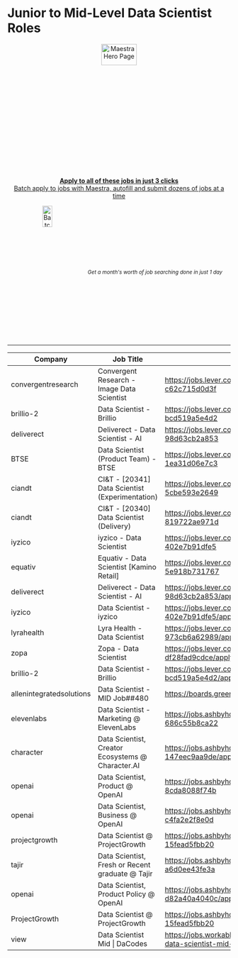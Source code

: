 # Junior to Mid-Level Data Scientist Roles 
<div align="center">
  <!-- Intro text & link -->
  <p>
    <div style="
      width: auto;
      height: 300px;
      overflow: hidden;
      border-radius: 8px;
    ">
      <a href="https://chromewebstore.google.com/detail/maestra-job-search-effici/chjedhomjmkfdlgdnedjdcglbakjemlm?hl=en&authuser=0">
        <img 
          src="https://github.com/user-attachments/assets/42286d84-2112-41d1-836e-df63388b0c92" 
          alt="Maestra Hero Page" 
          style="width: 40%; object-fit: cover;" 
        />
      </a>
    </div>
    <a href="https://chromewebstore.google.com/detail/maestra-job-search-effici/chjedhomjmkfdlgdnedjdcglbakjemlm?hl=en&authuser=0">
      <b>Apply to all of these jobs in just 3 clicks</b><br>
      Batch apply to jobs with Maestra, autofill and submit dozens of jobs at a time
    </a>
    <br>
  </p>

  <!-- Flex container for side-by-side layout -->
  <div style="
    display: flex;
    flex-direction: row;
    justify-content: center;
    align-items: center;
    gap: 20px;  /* space between items */
  ">
    <div style="
      width: auto;
      height: 300px;
      overflow: hidden;
      border-radius: 8px;
    ">
      <img 
        src="https://github.com/user-attachments/assets/ca7dcc77-b369-47da-9a71-d0f8849f61e3" 
        alt="Batch Apply Demo" 
        style="width: 40%; object-fit: cover;" 
      />
    </div>
    <sub><i>Get a month's worth of job searching done in just 1 day</i></sub>
  </div>
</div>



---

|Company                 |Job Title                                        |URL                                                                                                 |
|------------------------|-------------------------------------------------|----------------------------------------------------------------------------------------------------|
|convergentresearch      |Convergent Research - Image Data Scientist       |https://jobs.lever.co/convergentresearch/9c15a5a0-ddf1-4b92-a341-c62c715d0d3f                       |
|brillio-2               |Data Scientist - Brillio                         |https://jobs.lever.co/brillio-2/12694fbd-95a8-4f76-8aec-bcd519a5e4d2                                |
|deliverect              |Deliverect - Data Scientist - AI                 |https://jobs.lever.co/deliverect/8d611e6b-a138-4a35-b2c4-98d63cb2a853                               |
|BTSE                    |Data Scientist (Product Team) - BTSE             |https://jobs.lever.co/BTSE/b36b8ff4-45ad-4d14-b039-1ea31d06e7c3                                     |
|ciandt                  |CI&T - [20341] Data Scientist (Experimentation)  |https://jobs.lever.co/ciandt/837229aa-9e77-4a27-8bf5-5cbe593e2649                                   |
|ciandt                  |CI&T - [20340] Data Scientist (Delivery)         |https://jobs.lever.co/ciandt/9376711f-a9ed-473e-afa3-819722ae971d                                   |
|iyzico                  |iyzico - Data Scientist                          |https://jobs.lever.co/iyzico/e029bf4d-ee06-476c-8c56-402e7b91dfe5                                   |
|equativ                 |Equativ - Data Scientist [Kamino Retail]         |https://jobs.lever.co/equativ/036968ce-0946-4cb8-88fa-5e918b731767                                  |
|deliverect              |Deliverect - Data Scientist - AI                 |https://jobs.lever.co/deliverect/8d611e6b-a138-4a35-b2c4-98d63cb2a853/apply                         |
|iyzico                  |Data Scientist - iyzico                          |https://jobs.lever.co/iyzico/e029bf4d-ee06-476c-8c56-402e7b91dfe5/apply                             |
|lyrahealth              |Lyra Health - Data Scientist                     |https://jobs.lever.co/lyrahealth/309573f8-5e7d-43ef-8b62-973cb6a62989/apply                         |
|zopa                    |Zopa - Data Scientist                            |https://jobs.lever.co/zopa/68684936-135b-456d-aee4-df28fad9cdce/apply                               |
|brillio-2               |Data Scientist - Brillio                         |https://jobs.lever.co/brillio-2/12694fbd-95a8-4f76-8aec-bcd519a5e4d2/apply                          |
|allenintegratedsolutions|Data Scientist - MID Job##480                    |https://boards.greenhouse.io/allenintegratedsolutions/jobs/6003964003                               |
|elevenlabs              |Data Scientist - Marketing @ ElevenLabs          |https://jobs.ashbyhq.com/elevenlabs/7ffb5ff1-bb0b-45db-99cb-686c55b8ca22                            |
|character               |Data Scientist, Creator Ecosystems @ Character.AI|https://jobs.ashbyhq.com/character/b2ec2cb6-b981-4c8b-969b-147eec9aa9de/application                 |
|openai                  |Data Scientist, Product @ OpenAI                 |https://jobs.ashbyhq.com/openai/579e2994-ec43-4869-8ad1-8cda8088f74b                                |
|openai                  |Data Scientist, Business @ OpenAI                |https://jobs.ashbyhq.com/openai/4e6db1cb-4ee2-4479-91e2-c4fa2e2f8e0d                                |
|projectgrowth           |Data Scientist @ ProjectGrowth                   |https://jobs.ashbyhq.com/projectgrowth/b0ff83fe-5d45-4bda-98ad-15fead5fbb20                         |
|tajir                   |Data Scientist, Fresh or Recent graduate @ Tajir |https://jobs.ashbyhq.com/tajir/27ae6947-b425-441a-bcd1-a6d0ee43fe3a                                 |
|openai                  |Data Scientist, Product Policy @ OpenAI          |https://jobs.ashbyhq.com/openai/fec7cbb1-587f-41ad-9bc1-d82a40a4040c/application                    |
|ProjectGrowth           |Data Scientist @ ProjectGrowth                   |https://jobs.ashbyhq.com/ProjectGrowth/b0ff83fe-5d45-4bda-98ad-15fead5fbb20                         |
|view                    |Data Scientist Mid &#124; DaCodes                     |https://jobs.workable.com/view/p8Cs2GWsEJdeeuS2TXbTch/remote-data-scientist-mid-in-colima-at-dacodes|

